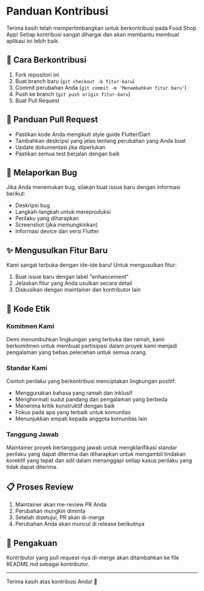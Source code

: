 # Panduan Kontribusi

Terima kasih telah mempertimbangkan untuk berkontribusi pada Food Shop App! Setiap kontribusi sangat dihargai dan akan membantu membuat aplikasi ini lebih baik.

## 🤝 Cara Berkontribusi

1. Fork repositori ini
2. Buat branch baru (`git checkout -b fitur-baru`)
3. Commit perubahan Anda (`git commit -m 'Menambahkan fitur baru'`)
4. Push ke branch (`git push origin fitur-baru`)
5. Buat Pull Request

## 📝 Panduan Pull Request

- Pastikan kode Anda mengikuti style guide Flutter/Dart
- Tambahkan deskripsi yang jelas tentang perubahan yang Anda buat
- Update dokumentasi jika diperlukan
- Pastikan semua test berjalan dengan baik

## 🐛 Melaporkan Bug

Jika Anda menemukan bug, silakan buat issue baru dengan informasi berikut:
- Deskripsi bug
- Langkah-langkah untuk mereproduksi
- Perilaku yang diharapkan
- Screenshot (jika memungkinkan)
- Informasi device dan versi Flutter

## ✨ Mengusulkan Fitur Baru

Kami sangat terbuka dengan ide-ide baru! Untuk mengusulkan fitur:
1. Buat issue baru dengan label "enhancement"
2. Jelaskan fitur yang Anda usulkan secara detail
3. Diskusikan dengan maintainer dan kontributor lain

## 📜 Kode Etik

### Komitmen Kami

Demi menumbuhkan lingkungan yang terbuka dan ramah, kami berkomitmen untuk membuat partisipasi dalam proyek kami menjadi pengalaman yang bebas pelecehan untuk semua orang.

### Standar Kami

Contoh perilaku yang berkontribusi menciptakan lingkungan positif:
- Menggunakan bahasa yang ramah dan inklusif
- Menghormati sudut pandang dan pengalaman yang berbeda
- Menerima kritik konstruktif dengan baik
- Fokus pada apa yang terbaik untuk komunitas
- Menunjukkan empati kepada anggota komunitas lain

### Tanggung Jawab

Maintainer proyek bertanggung jawab untuk mengklarifikasi standar perilaku yang dapat diterima dan diharapkan untuk mengambil tindakan korektif yang tepat dan adil dalam menanggapi setiap kasus perilaku yang tidak dapat diterima.

## 📋 Proses Review

1. Maintainer akan me-review PR Anda
2. Perubahan mungkin diminta
3. Setelah disetujui, PR akan di-merge
4. Perubahan Anda akan muncul di release berikutnya

## 🎉 Pengakuan

Kontributor yang pull request-nya di-merge akan ditambahkan ke file README.md sebagai kontributor.

---

Terima kasih atas kontribusi Anda! 🙏 